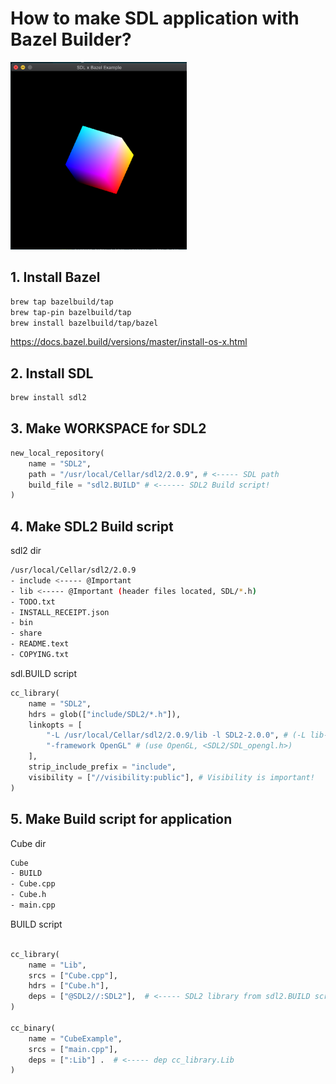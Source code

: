 # How to make SDL application with Bazel Builder?
<img src="https://github.com/GeekTree0101/SDLBazelExample/blob/master/resource/cube.jpg" height=300px/>

## 1. Install Bazel 
```sh
brew tap bazelbuild/tap
brew tap-pin bazelbuild/tap
brew install bazelbuild/tap/bazel
```
https://docs.bazel.build/versions/master/install-os-x.html


## 2. Install SDL
```sh
brew install sdl2
```

## 3. Make WORKSPACE for SDL2
```py
new_local_repository(
    name = "SDL2",
    path = "/usr/local/Cellar/sdl2/2.0.9", # <----- SDL path
    build_file = "sdl2.BUILD" # <------ SDL2 Build script!
)
```

## 4. Make SDL2 Build script

sdl2 dir 
```sh
/usr/local/Cellar/sdl2/2.0.9
- include <----- @Important
- lib <----- @Important (header files located, SDL/*.h)
- TODO.txt
- INSTALL_RECEIPT.json
- bin	
- share
- README.text
- COPYING.txt
```

sdl.BUILD script
```py
cc_library(
    name = "SDL2",
    hdrs = glob(["include/SDL2/*.h"]), 
    linkopts = [
        "-L /usr/local/Cellar/sdl2/2.0.9/lib -l SDL2-2.0.0", # (-L lib-dir -l lib-name)
        "-framework OpenGL" # (use OpenGL, <SDL2/SDL_opengl.h>)
    ],
    strip_include_prefix = "include",
    visibility = ["//visibility:public"], # Visibility is important!
)
```

## 5. Make Build script for application

Cube dir
```sh
Cube
- BUILD
- Cube.cpp
- Cube.h
- main.cpp
```

BUILD script
```py

cc_library(
    name = "Lib",
    srcs = ["Cube.cpp"],
    hdrs = ["Cube.h"],
    deps = ["@SDL2//:SDL2"],  # <----- SDL2 library from sdl2.BUILD script
)

cc_binary(
    name = "CubeExample",
    srcs = ["main.cpp"],
    deps = [":Lib"] .  # <----- dep cc_library.Lib
)
```
